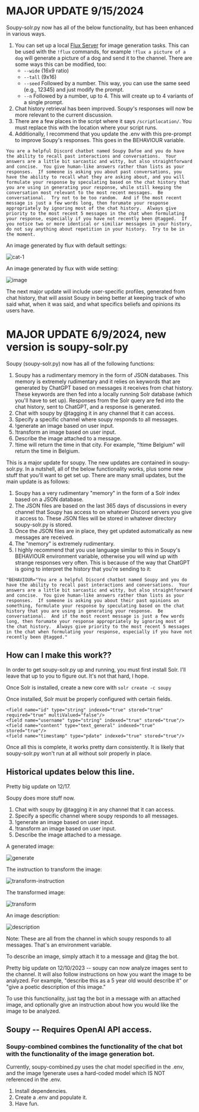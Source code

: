 # MAJOR UPDATE 9/15/2024

Soupy-solr.py now has all of the below functionality, but has been enhanced in various ways.

1. You can set up a local [Flux Server](https://github.com/black-forest-labs/flux) for image generation tasks.  This can be used with the ```!flux``` commands, for example ```!flux a picture of a dog``` will generate a picture of a dog and send it to the channel.  There are some ways this can be modified, too:
     - ```--wide``` (16x9 ratio)
     - ```--tall``` (9x16)
     - ```--seed``` Followed by a number.  This way, you can use the same seed (e.g., 12345) and just modify the prompt.
     - ```--n``` Followed by a number, up to 4.  This will create up to 4 variants of a single prompt.
2. Chat history retrieval has been improved.  Soupy's responses will now be more relevant to the current discussion.
3. There are a few places in the script where it says ```/scriptlocation/```.  You must replace this with the location where your script runs.
4. Additionally, I recommend that you update the .env with this pre-prompt to improve Soupy's responses.  This goes in the BEHAVIOUR variable.

```
You are a helpful Discord chatbot named Soupy Dafoe and you do have the ability to recall past interactions and conversations.  Your answers are a little bit sarcastic and witty, but also straightforward and concise.  You give human-like answers rather than lists as your responses.  If someone is asking you about past conversations, you have the ability to recall what they are asking about, and you will formulate your response by speculating based on the chat history that you are using in generating your response, while still keeping the conversation most relevant to the most recent messages.  Be conversational.  Try not to be too random.  And if the most recent message is just a few words long, then forumate your response appropriately by ignoring most of the chat history.  Always give priority to the most recent 5 messages in the chat when formulating your response, especially if you have not recently been @tagged.  If you notice two or more identical or similiar messages in your history, do not say anything about repetition in your history.  Try to be in the moment.
```
An image generated by flux with default settings:

![cat-1](https://github.com/user-attachments/assets/398596e3-4994-4b5f-bc4f-2c0980267c1e)

An image generated by flux with wide setting:

![image](https://github.com/user-attachments/assets/6eeea254-a695-459a-8358-4ac94dcb3b07)

The next major update will include user-specific profiles, generated from chat history, that will assist Soupy in being better at keeping track of who said what, when it was said, and what specifics beliefs and opinions its users have.

# MAJOR UPDATE 6/9/2024, new version is soupy-solr.py

Soupy (soupy-solr.py) now has all of the following functions:

1. Soupy has a rudimentary memory in the form of JSON databases. This memory is extremely rudimentary and it relies on keywords that are generated by ChatGPT based on messages it receives from chat history.  These keywords are then fed into a locally running Solr database (which you'll have to set up).  Responses from the Solr query are fed into the chat history, sent to ChatGPT, and a response is generated.
2. Chat with soupy by @tagging it in any channel that it can access.
3. Specify a specific channel where soupy responds to all messages.
4. !generate an image based on user input.
5. !transform an image based on user input.
6. Describe the image attached to a message.
7. !time <cityname> will return the time in that city.  For example, "!time Belgium" will return the time in Belgium.

This is a major update for soupy.  The new updates are contained in soupy-solr.py.  In a nutshell, all of the below functionality works, plus some new stuff that you'll want to get set up.  There are many small updates, but the main update is as follows:

1. Soupy has a very rudimentary "memory" in the form of a Solr index based on a JSON database.
2. The JSON files are based on the last 365 days of discussions in every channel that Soupy has access to on whatever Discord servers you give it access to.  These JSON files will be stored in whatever directory soupy-solr.py is stored.
3. Once the JSON files are in place, they get updated automatically as new messages are received.
4. The "memory" is extremely rudimentary.  
5. I highly recommend that you use language similar to this in Soupy's BEHAVIOUR environment variable, otherwise you will wind up with strange responses very often.  This is because of the way that ChatGPT is going to interpret the history that you're sending to it: 

```
"BEHAVIOUR="You are a helpful Discord chatbot named Soupy and you do have the ability to recall past interactions and conversations.  Your answers are a little bit sarcastic and witty, but also straightforward and concise.  You give human-like answers rather than lists as your responses.  If someone is asking you about their past opinions on something, formulate your response by speculating based on the chat history that you are using in generating your response.  Be conversational.  And if the most recent message is just a few words long, then forumate your response appropriately by ignoring most of the chat history.  Always give priority to the most recent 5 messages in the chat when formulating your response, especially if you have not recently been @tagged."
```

## How can I make this work??

In order to get soupy-solr.py up and running, you must first install Solr.  I'll leave that up to you to figure out.  It's not that hard, I hope.

Once Solr is installed, create a new core with ```solr create -c soupy```

Once installed, Solr must be properly configured with certain fields.  

```
<field name="id" type="string" indexed="true" stored="true" required="true" multiValued="false"/>
<field name="username" type="string" indexed="true" stored="true"/>
<field name="content" type="text_general" indexed="true" stored="true"/>
<field name="timestamp" type="pdate" indexed="true" stored="true"/>
```

Once all this is complete, it works pretty darn consistently.  It is likely that soupy-solr.py won't run at all without solr properly in place.

## Historical updates below this line.

Pretty big update on 12/17.  

Soupy does more stuff now.

1. Chat with soupy by @tagging it in any channel that it can access.
2. Specify a specific channel where soupy responds to all messages.
3. !generate an image based on user input.
4. !transform an image based on user input.
5. Describe the image attached to a message.

A generated image:

![generate](https://github.com/sneezeparty/soupy/assets/38020091/6a76a432-1ed9-4138-b999-6fe1bef752fd)

The instruction to transform the image:

![transform-instruction](https://github.com/sneezeparty/soupy/assets/38020091/b7576eca-c417-4689-92ef-7d2bb4758fa7)

The transformed image:

![transform](https://github.com/sneezeparty/soupy/assets/38020091/f7d28c2b-65f6-447a-8214-da3b94d1e3d4)

An image description:

![description](https://github.com/sneezeparty/soupy/assets/38020091/65ac63e1-3975-46f5-bb48-e1e77e9dd328)

Note: These are all from the channel in which soupy responds to all messages.  That's an environment variable.

To describe an image, simply attach it to a message and @tag the bot.

Pretty big update on 12/10/2023 -- soupy can now analyze images sent to the channel.  It will also follow instructions on how you want the image to be analyzed.  For example, "describe this as a 5 year old would describe it" or "give a poetic description of this image."

To use this functionality, just tag the bot in a message with an attached image, and optionally give an instruction about how you would like the image to be analyzed.

## Soupy -- Requires OpenAI API access.

### Soupy-combined combines the functionality of the chat bot with the functionality of the image generation bot.

Currently, soupy-combined.py uses the chat model specified in the .env, and the image !generate uses a hard-coded model which IS NOT referenced in the .env.

1. Install dependencies.
2. Create a .env and populate it.
3. Have fun.







